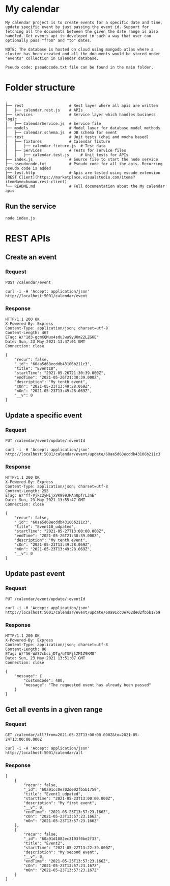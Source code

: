 # My calendar
    My calendar project is to create events for a specific date and time, update specific event by just passing the event id. Support for fetching all the documents between the given the date range is also handled. Get events api is developed in such a way that user can optionally pass "from" and "to" dates.

    NOTE: The database is hosted on cloud using mongodb atlas where a cluster has been created and all the documents would be stored under "events" collection in Calendar database.

    Pseudo code: pseudocode.txt file can be found in the main folder.

# Folder structure
    .
    ├── rest                    # Rest layer where all apis are written
    │   ├── calendar.rest.js    # APIs
    ├── services                # Service layer which handles business logic
    │   ├── CalendarService.js  # Service file
    ├── models                  # Model layer for database model methods
    │   ├── calendar.schema.js  # DB schema for event
    ├── test                    # Unit tests (chai and mocha based)
    │   ├── fixtures            # Calendar fixture
    |   |   ├── calendar.fixture.js  # Test data
    │   ├── Services            # Tests for service files
    │   |   ├── calendar.test.js     # Unit tests for APIs
    ├── index.js                # Source file to start the node service
    ├── pseudocode.txt          # Pseudo code for all the apis. Recurring pseudo code is added
    ├── test.http               # Apis are tested using vscode extension [REST Client](https://marketplace.visualstudio.com/items?itemName=humao.rest-client)
    └── README.md               # Full documentation about the My calendar apis

## Run the service
    node index.js

# REST APIs
## Create an event

### Request

`POST /calendar/event`

    curl -i -H 'Accept: application/json' http://localhost:5001/calendar/event

### Response
    HTTP/1.1 200 OK
    X-Powered-By: Express
    Content-Type: application/json; charset=utf-8
    Content-Length: 467
    ETag: W/"1d3-gcmKQMux4sduJwa9yUOm22LZG6E"
    Date: Sun, 23 May 2021 13:47:01 GMT
    Connection: close

    {
        "recur": false,
        "_id": "60aa5d68ecddb43106b211c3",
        "title": "Event10",
        "startTime": "2021-05-26T21:30:39.000Z",
        "endTime": "2021-05-26T21:30:39.000Z",
        "description": "My tenth event",
        "cOn": "2021-05-23T13:49:28.069Z",
        "mOn": "2021-05-23T13:49:28.069Z",
        "__v": 0
    }

## Update a specific event

### Request

`PUT /calendar/event/update/:eventId`

    curl -i -H 'Accept: application/json' http://localhost:5001/calendar/event/update/60aa5d68ecddb43106b211c3

### Response
    HTTP/1.1 200 OK
    X-Powered-By: Express
    Content-Type: application/json; charset=utf-8
    Content-Length: 255
    ETag: W/"ff-Vjkz2yHijxVK999JHAnUpfrLJnE"
    Date: Sun, 23 May 2021 13:55:47 GMT
    Connection: close

    {
        "recur": false,
        "_id": "60aa5d68ecddb43106b211c3",
        "title": "Event10_udpated",
        "startTime": "2021-05-27T13:00:00.000Z",
        "endTime": "2021-05-26T21:30:39.000Z",
        "description": "My tenth event",
        "cOn": "2021-05-23T13:49:28.069Z",
        "mOn": "2021-05-23T13:49:28.069Z",
        "__v": 0
    }

## Update past event 

### Request

`PUT /calendar/event/update/:eventId`

    curl -i -H 'Accept: application/json' http://localhost:5001/calendar/event/update/60a91cc0e702de02fb5b1759

### Response
    HTTP/1.1 200 OK
    X-Powered-By: Express
    Content-Type: application/json; charset=utf-8
    Content-Length: 86
    ETag: W/"56-WAS7cbcijDTg/bTSFjlZM1Z9KM8"
    Date: Sun, 23 May 2021 13:51:07 GMT
    Connection: close

    {
        "message": {
            "customCode": 400,
            "message": "The requested event has already been passed"
        }
    }


## Get all events in a given range
### Request
`GET /calendar/all?from=2021-05-22T13:00:00.000Z&to=2021-05-24T13:00:00.000Z`

    curl -i -H 'Accept: application/json' http://localhost:5001/calendar/all   
### Response
    [
        {
            "recur": false,
            "_id": "60a91cc0e702de02fb5b1759",
            "title": "Event1_udpated",
            "startTime": "2021-05-23T13:00:00.000Z",
            "description": "My first event",
            "__v": 0,
            "endTime": "2021-05-23T13:57:23.166Z",
            "cOn": "2021-05-23T13:57:23.166Z",
            "mOn": "2021-05-23T13:57:23.166Z"
        },
        {
            "recur": false,
            "_id": "60a91d1082ec3103f0be2f33",
            "title": "Event2",
            "startTime": "2021-05-22T13:22:39.000Z",
            "description": "My second event",
            "__v": 0,
            "endTime": "2021-05-23T13:57:23.166Z",
            "cOn": "2021-05-23T13:57:23.167Z",
            "mOn": "2021-05-23T13:57:23.167Z"
        }
    ]

